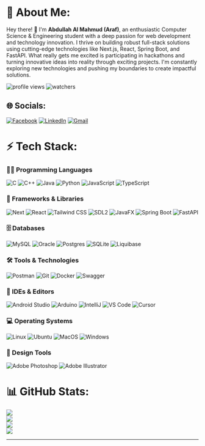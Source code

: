 # 💫 About Me:
Hey there! 👋 I'm <b>Abdullah Al Mahmud (Araf)</b>, an enthusiastic Computer Science & Engineering student with a deep passion for web development and technology innovation. I thrive on building robust full-stack solutions using cutting-edge technologies like Next.js, React, Spring Boot, and FastAPI. What really gets me excited is participating in hackathons and turning innovative ideas into reality through exciting projects. I'm constantly exploring new technologies and pushing my boundaries to create impactful solutions.

![profile views](https://komarev.com/ghpvc/?username=Mahmud-Araf&label=profile%20views&color=0e75b6&style=for-the-badge)
![watchers](https://img.shields.io/github/watchers/Mahmud-Araf/Mahmud-Araf?style=for-the-badge&color=blue)


## 🌐 Socials:
[![Facebook](https://img.shields.io/badge/Facebook-%231877F2.svg?style=for-the-badge&logo=Facebook&logoColor=white)](https://facebook.com/mahmud.araf.33) 
[![LinkedIn](https://img.shields.io/badge/LinkedIn-%230077B5.svg?style=for-the-badge&logo=linkedin&logoColor=white)](https://linkedin.com/in/abdullah-al-mahmud-5074b7224) 
[![Gmail](https://img.shields.io/badge/Gmail-D14836?style=for-the-badge&logo=gmail&logoColor=white)](mailto:almahmudaraf@gmail.com)


# ⚡ Tech Stack:

### 👨‍💻 Programming Languages
![C](https://img.shields.io/badge/c-%2300599C.svg?style=for-the-badge&logo=c&logoColor=white) 
![C++](https://img.shields.io/badge/c++-%2300599C.svg?style=for-the-badge&logo=c%2B%2B&logoColor=white) 
![Java](https://img.shields.io/badge/java-%23ED8B00.svg?style=for-the-badge&logo=openjdk&logoColor=white) 
![Python](https://img.shields.io/badge/python-3670A0?style=for-the-badge&logo=python&logoColor=ffdd54)
![JavaScript](https://img.shields.io/badge/JavaScript-black?style=for-the-badge&logo=javascript&logoColor=white&color=yellow)
![TypeScript](https://img.shields.io/badge/TypeScript-%23305cde?style=for-the-badge&logo=typescript&logoColor=white)

### 🚀 Frameworks & Libraries
![Next](https://img.shields.io/badge/Next-black?style=for-the-badge&logo=nextdotjs&logoColor=black&color=white)
![React](https://img.shields.io/badge/React-black?style=for-the-badge&logo=react&logoColor=61DAFB&color=black)
![Tailwind CSS](https://img.shields.io/badge/Tailwind_CSS-black?style=for-the-badge&logo=tailwindcss&logoColor=%2300FFFF&color=white)
![SDL2](https://img.shields.io/badge/SDL2-white?style=for-the-badge&color=blue)
![JavaFX](https://img.shields.io/badge/JavaFX-white?style=for-the-badge&logo=openjdk&color=blue)
![Spring Boot](https://img.shields.io/badge/Spring_Boot-F2F4F9?style=for-the-badge&logo=spring-boot)
![FastAPI](https://img.shields.io/badge/FastAPI-005571?style=for-the-badge&logo=fastapi)

### 🗄 Databases
![MySQL](https://img.shields.io/badge/mysql-%2300000f.svg?style=for-the-badge&logo=mysql&logoColor=white) 
![Oracle](https://img.shields.io/badge/Oracle-F80000?style=for-the-badge&logo=Oracle&logoColor=white)
![Postgres](https://img.shields.io/badge/postgres-%23316192.svg?style=for-the-badge&logo=postgresql&logoColor=white) 
![SQLite](https://img.shields.io/badge/sqlite-%2307405e.svg?style=for-the-badge&logo=sqlite&logoColor=white) 
![Liquibase](https://img.shields.io/badge/Liquibase-white?style=for-the-badge&logo=liquibase&logoColor=white&labelColor=0000ff&color=0000ff)

### 🛠️ Tools & Technologies
![Postman](https://img.shields.io/badge/Postman-FF6C37?style=for-the-badge&logo=postman&logoColor=white) 
![Git](https://img.shields.io/badge/GIT-E44C30?style=for-the-badge&logo=git&logoColor=white) 
![Docker](https://img.shields.io/badge/docker-%230db7ed.svg?style=for-the-badge&logo=docker&logoColor=white)
![Swagger](https://img.shields.io/badge/-Swagger-%23Clojure?style=for-the-badge&logo=swagger&logoColor=white)

### 📝 IDEs & Editors
![Android Studio](https://img.shields.io/badge/Android_Studio-3DDC84?style=for-the-badge&logo=android-studio&logoColor=white)
![Arduino](https://img.shields.io/badge/Arduino_IDE-00979D?style=for-the-badge&logo=arduino&logoColor=white)
![IntelliJ](https://img.shields.io/badge/IntelliJ_IDEA-000000.svg?style=for-the-badge&logo=intellij-idea&logoColor=white)
![VS Code](https://img.shields.io/badge/VSCode-0078D4?style=for-the-badge&logo=visual%20studio%20code&logoColor=white)
![Cursor](https://img.shields.io/badge/Cursor-000000?style=for-the-badge&logo=cursor&logoColor=white)

### 💻 Operating Systems
![Linux](https://img.shields.io/badge/Linux-FCC624?style=for-the-badge&logo=linux&logoColor=black)
![Ubuntu](https://img.shields.io/badge/Ubuntu-E95420?style=for-the-badge&logo=ubuntu&logoColor=white) 
![MacOS](https://img.shields.io/badge/MacOS-white?style=for-the-badge&logo=apple&labelColor=black&color=black)
![Windows](https://img.shields.io/badge/Windows-black?style=for-the-badge&logo=windows&logoColor=white&color=blue)

### 🎨 Design Tools
![Adobe Photoshop](https://img.shields.io/badge/adobe%20photoshop-%2331A8FF.svg?style=for-the-badge&logo=adobe%20photoshop&logoColor=white)
![Adobe Illustrator](https://img.shields.io/badge/adobe%20illustrator-%23FF9A00.svg?style=for-the-badge&logo=adobe%20illustrator&logoColor=white)


# 📊 GitHub Stats:
![](https://github-profile-summary-cards.vercel.app/api/cards/profile-details?username=Mahmud-Araf&theme=tokyonight&hide_border=false&include_all_commits=true&count_private=true&show_icons=true)<br>
![](https://github-readme-stats-git-masterrstaa-rickstaa.vercel.app/api?username=Mahmud-Araf&theme=tokyonight&hide_border=false&include_all_commits=true&count_private=true&show_icons=true)<br/>
![](https://github-readme-streak-stats.herokuapp.com/?user=Mahmud-Araf&theme=tokyonight&hide_border=false&include_all_commits=true&count_private=true&show_icons=true)<br/>
![](https://github-readme-stats-git-masterrstaa-rickstaa.vercel.app/api/top-langs/?username=Mahmud-Araf&theme=tokyonight&hide_border=false&include_all_commits=true&count_private=true&layout=compact)

---
